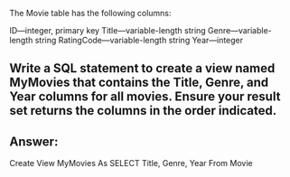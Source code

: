 The Movie table has the following columns:

ID—integer, primary key
Title—variable-length string
Genre—variable-length string
RatingCode—variable-length string
Year—integer
## Write a SQL statement to create a view named MyMovies that contains the Title, Genre, and Year columns for all movies. Ensure your result set returns the columns in the order indicated.

Answer:
---
Create View MyMovies As
SELECT Title, Genre, Year
From Movie